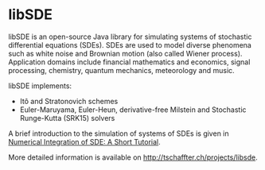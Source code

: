 libSDE
======

libSDE is an open-source Java library for simulating systems of stochastic differential equations (SDEs). SDEs are used to model diverse phenomena such as white noise and Brownian motion (also called Wiener process). Application domains include financial mathematics and economics, signal processing, chemistry, quantum mechanics, meteorology and music.

libSDE implements:

* It&ocirc; and Stratonovich schemes
* Euler-Maruyama, Euler-Heun, derivative-free Milstein and Stochastic Runge-Kutta (SRK15) solvers

A brief introduction to the simulation of systems of SDEs is given in [Numerical Integration of SDE: A Short Tutorial](http://tschaffter.ch/projects/libsde/cite.php).

More detailed information is available on http://tschaffter.ch/projects/libsde.